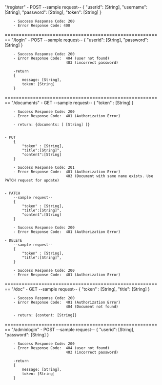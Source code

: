 "/register"
    - POST
        --sample request--
        {
            "userid": [String],
            "username": [String],
            "password": [String],
            "token": [String]
        }

        - Success Response Code: 200
        - Error Response Code: 400
    
========================================================
"/login"
    - POST
        --sample request--
        {
            "userid": [String],
            "password": [String]
        }

        - Success Response Code: 200
        - Error Response Code:  404 (user not found)
                                403 (incorrect password)

        -return
        {
            message: [String],
            token: [String]
        }

========================================================
"/documents"
    - GET
         --sample request--
        {
            "token" : [String]
        }

        - Success Response Code: 200
        - Error Response Code:  401 (Authorization Error)

        - return: {documents: [ [String] ]}


    - PUT
        {
            "token" : [String],
            "title":[String]",
  	        "content":[String]
        }

        - Success Response Code: 201
        - Error Response Code:  401 (Authorization Error)
                                403 (Document with same name exists. Use PATCH request for update)


    - PATCH
        --sample request--
        {
            "token" : [String],
            "title":[String]",
  	        "content":[String]
        }

        - Success Response Code: 200
        - Error Response Code:  401 (Authorization Error)

    - DELETE
        --sample request--
        {
            "token" : [String],
            "title":[String]",
        }

        - Success Response Code: 200
        - Error Response Code:  401 (Authorization Error)


========================================================
"/doc"
    - GET
         --sample request--
        {
            "token" : [String],
            "title": [String]
        }

        - Success Response Code: 200
        - Error Response Code:  401 (Authorization Error)
                                404 (Document not found)

        - return: {content: [String]}

========================================================
"/adminlogin"
    - POST
        --sample request--
        {
            "userid": [String],
            "password": [String]
        }

        - Success Response Code: 200
        - Error Response Code:  404 (user not found)
                                403 (incorrect password)

        -return
        {
            message: [String],
            token: [String]
        }